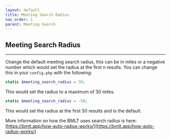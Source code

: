 ```yaml
---
layout: default
title: Meeting Search Radius
nav_order: 1
parent: Meeting Search
---
```


## Meeting Search Radius

---


Change the default meeting search radius, this can be in miles or a negative number which would set the radius at the first n results. You can change this in your `config.php` with the following:

```php
static $meeting_search_radius = 30;
```
This would set the radius to a maximum of 30 miles.

```php
static $meeting_search_radius = -50;
```
This would set the radius at the first 50 results and is the default.

More information on how the BMLT uses search radius is here: [https://bmlt.app/how-auto-radius-works/](https://bmlt.app/how-auto-radius-works/)
